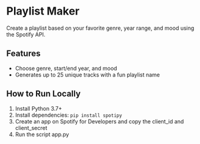 # Playlist Maker

Create a playlist based on your favorite genre, year range, and mood using the Spotify API.

## Features

- Choose genre, start/end year, and mood  
- Generates up to 25 unique tracks with a fun playlist name

## How to Run Locally

1. Install Python 3.7+  
2. Install dependencies: `pip install spotipy`  
3. Create an app on Spotify for Developers and copy the client_id and client_secret
4. Run the script app.py
